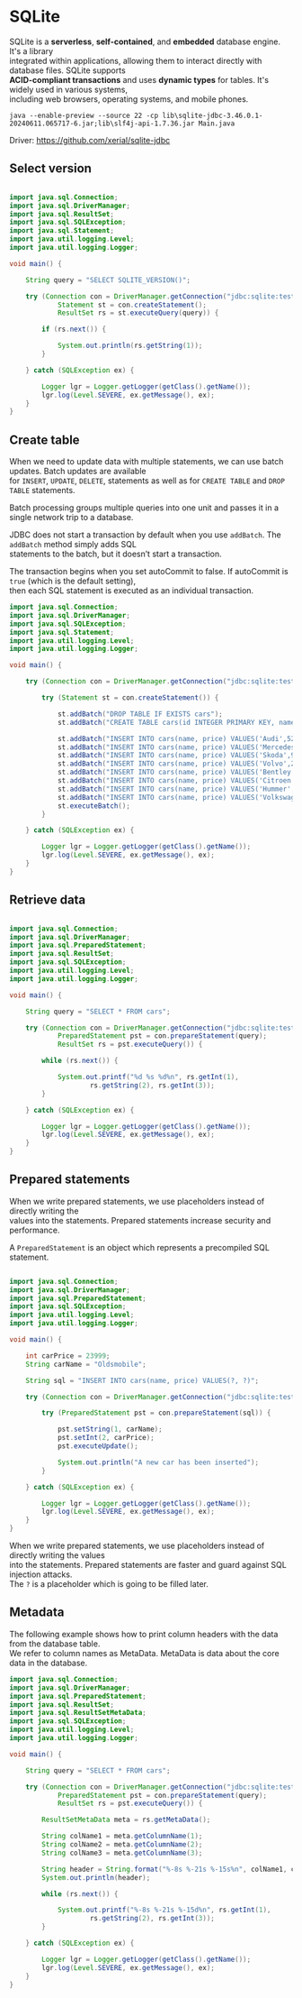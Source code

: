 # SQLite 

SQLite is a **serverless**, **self-contained**, and **embedded** database engine. It's a library  
integrated within applications, allowing them to interact directly with database files. SQLite supports  
**ACID-compliant transactions** and uses **dynamic types** for tables. It's widely used in various systems,  
including web browsers, operating systems, and mobile phones.  

```
java --enable-preview --source 22 -cp lib\sqlite-jdbc-3.46.0.1-20240611.065717-6.jar;lib\slf4j-api-1.7.36.jar Main.java
```

Driver: https://github.com/xerial/sqlite-jdbc  


## Select version 

```java

import java.sql.Connection;
import java.sql.DriverManager;
import java.sql.ResultSet;
import java.sql.SQLException;
import java.sql.Statement;
import java.util.logging.Level;
import java.util.logging.Logger;

void main() {

    String query = "SELECT SQLITE_VERSION()";

    try (Connection con = DriverManager.getConnection("jdbc:sqlite:test.db");
            Statement st = con.createStatement();
            ResultSet rs = st.executeQuery(query)) {

        if (rs.next()) {

            System.out.println(rs.getString(1));
        }

    } catch (SQLException ex) {

        Logger lgr = Logger.getLogger(getClass().getName());
        lgr.log(Level.SEVERE, ex.getMessage(), ex);
    }
}
```

## Create table

When we need to update data with multiple statements, we can use batch updates. Batch updates are available   
for `INSERT`, `UPDATE`, `DELETE`, statements as well as for `CREATE TABLE` and `DROP TABLE` statements.  

Batch processing groups multiple queries into one unit and passes it in a single network trip to a database.  

JDBC does not start a transaction by default when you use `addBatch`. The `addBatch` method simply adds SQL  
statements to the batch, but it doesn’t start a transaction.  

The transaction begins when you set autoCommit to false. If autoCommit is `true` (which is the default setting),  
then each SQL statement is executed as an individual transaction.  

```java
import java.sql.Connection;
import java.sql.DriverManager;
import java.sql.SQLException;
import java.sql.Statement;
import java.util.logging.Level;
import java.util.logging.Logger;

void main() {

    try (Connection con = DriverManager.getConnection("jdbc:sqlite:test.db")) {

        try (Statement st = con.createStatement()) {

            st.addBatch("DROP TABLE IF EXISTS cars");
            st.addBatch("CREATE TABLE cars(id INTEGER PRIMARY KEY, name TEXT, price INT)");

            st.addBatch("INSERT INTO cars(name, price) VALUES('Audi',52642)");
            st.addBatch("INSERT INTO cars(name, price) VALUES('Mercedes',57127)");
            st.addBatch("INSERT INTO cars(name, price) VALUES('Skoda',9000)");
            st.addBatch("INSERT INTO cars(name, price) VALUES('Volvo',29000)");
            st.addBatch("INSERT INTO cars(name, price) VALUES('Bentley',350000)");
            st.addBatch("INSERT INTO cars(name, price) VALUES('Citroen',21000)");
            st.addBatch("INSERT INTO cars(name, price) VALUES('Hummer',41400)");
            st.addBatch("INSERT INTO cars(name, price) VALUES('Volkswagen',21600)");
            st.executeBatch();
        }

    } catch (SQLException ex) {

        Logger lgr = Logger.getLogger(getClass().getName());
        lgr.log(Level.SEVERE, ex.getMessage(), ex);
    }
}
```

## Retrieve data

```java

import java.sql.Connection;
import java.sql.DriverManager;
import java.sql.PreparedStatement;
import java.sql.ResultSet;
import java.sql.SQLException;
import java.util.logging.Level;
import java.util.logging.Logger;

void main() {

    String query = "SELECT * FROM cars";

    try (Connection con = DriverManager.getConnection("jdbc:sqlite:test.db");
            PreparedStatement pst = con.prepareStatement(query);
            ResultSet rs = pst.executeQuery()) {

        while (rs.next()) {

            System.out.printf("%d %s %d%n", rs.getInt(1),
                    rs.getString(2), rs.getInt(3));
        }

    } catch (SQLException ex) {

        Logger lgr = Logger.getLogger(getClass().getName());
        lgr.log(Level.SEVERE, ex.getMessage(), ex);
    }
}
```

## Prepared statements 

When we write prepared statements, we use placeholders instead of directly writing the  
values into the statements. Prepared statements increase security and performance.  

A `PreparedStatement` is an object which represents a precompiled SQL statement.  

```java

import java.sql.Connection;
import java.sql.DriverManager;
import java.sql.PreparedStatement;
import java.sql.SQLException;
import java.util.logging.Level;
import java.util.logging.Logger;

void main() {

    int carPrice = 23999;
    String carName = "Oldsmobile";

    String sql = "INSERT INTO cars(name, price) VALUES(?, ?)";

    try (Connection con = DriverManager.getConnection("jdbc:sqlite:test.db")) {

        try (PreparedStatement pst = con.prepareStatement(sql)) {

            pst.setString(1, carName);
            pst.setInt(2, carPrice);
            pst.executeUpdate();

            System.out.println("A new car has been inserted");
        }

    } catch (SQLException ex) {

        Logger lgr = Logger.getLogger(getClass().getName());
        lgr.log(Level.SEVERE, ex.getMessage(), ex);
    }
}
```

When we write prepared statements, we use placeholders instead of directly writing the values  
into the statements. Prepared statements are faster and guard against SQL injection attacks.  
The `?` is a placeholder which is going to be filled later.  

## Metadata 

The following example shows how to print column headers with the data from the database table.   
We refer to column names as MetaData. MetaData is data about the core data in the database.  

```java
import java.sql.Connection;
import java.sql.DriverManager;
import java.sql.PreparedStatement;
import java.sql.ResultSet;
import java.sql.ResultSetMetaData;
import java.sql.SQLException;
import java.util.logging.Level;
import java.util.logging.Logger;

void main() {

    String query = "SELECT * FROM cars";

    try (Connection con = DriverManager.getConnection("jdbc:sqlite:test.db");
            PreparedStatement pst = con.prepareStatement(query);
            ResultSet rs = pst.executeQuery()) {

        ResultSetMetaData meta = rs.getMetaData();

        String colName1 = meta.getColumnName(1);
        String colName2 = meta.getColumnName(2);
        String colName3 = meta.getColumnName(3);

        String header = String.format("%-8s %-21s %-15s%n", colName1, colName2, colName3);
        System.out.println(header);

        while (rs.next()) {

            System.out.printf("%-8s %-21s %-15d%n", rs.getInt(1),
                    rs.getString(2), rs.getInt(3));
        }

    } catch (SQLException ex) {

        Logger lgr = Logger.getLogger(getClass().getName());
        lgr.log(Level.SEVERE, ex.getMessage(), ex);
    }
}
```
